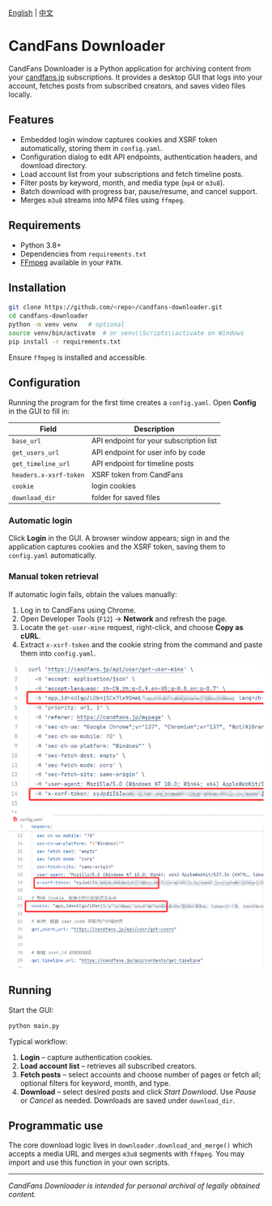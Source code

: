 [English](README.md) | [中文](README_zh.md)

# CandFans Downloader

CandFans Downloader is a Python application for archiving content from your [candfans.jp](https://candfans.jp/)
subscriptions. It provides a desktop GUI that logs into your account, fetches posts from subscribed creators, and saves
video files locally.

## Features

- Embedded login window captures cookies and XSRF token automatically, storing them in `config.yaml`.
- Configuration dialog to edit API endpoints, authentication headers, and download directory.
- Load account list from your subscriptions and fetch timeline posts.
- Filter posts by keyword, month, and media type (`mp4` or `m3u8`).
- Batch download with progress bar, pause/resume, and cancel support.
- Merges `m3u8` streams into MP4 files using `ffmpeg`.

## Requirements

- Python 3.8+
- Dependencies from `requirements.txt`
- [FFmpeg](https://ffmpeg.org/) available in your `PATH`.

## Installation

```bash
git clone https://github.com/<repo>/candfans-downloader.git
cd candfans-downloader
python -m venv venv   # optional
source venv/bin/activate  # or venv\\Scripts\\activate on Windows
pip install -r requirements.txt
```

Ensure `ffmpeg` is installed and accessible.

## Configuration

Running the program for the first time creates a `config.yaml`.
Open **Config** in the GUI to fill in:

| Field                  | Description                             |
|------------------------|-----------------------------------------|
| `base_url`             | API endpoint for your subscription list |
| `get_users_url`        | API endpoint for user info by code      |
| `get_timeline_url`     | API endpoint for timeline posts         |
| `headers.x-xsrf-token` | XSRF token from CandFans                |
| `cookie`               | login cookies                           |
| `download_dir`         | folder for saved files                  |

### Automatic login

Click **Login** in the GUI. A browser window appears; sign in and the application captures cookies and the XSRF token,
saving them to `config.yaml` automatically.

### Manual token retrieval

If automatic login fails, obtain the values manually:

1. Log in to CandFans using Chrome.
2. Open Developer Tools (`F12`) → **Network** and refresh the page.
3. Locate the `get-user-mine` request, right-click, and choose **Copy as cURL**.
4. Extract `x-xsrf-token` and the cookie string from the command and paste them into `config.yaml`.

![Token location](doc/image1.png)
![Cookie location](doc/image2.png)

## Running

Start the GUI:

```bash
python main.py
```

Typical workflow:

1. **Login** – capture authentication cookies.
2. **Load account list** – retrieves all subscribed creators.
3. **Fetch posts** – select accounts and choose number of pages or fetch all; optional filters for keyword, month, and
   type.
4. **Download** – select desired posts and click *Start Download*. Use *Pause* or *Cancel* as needed. Downloads are
   saved under `download_dir`.

## Programmatic use

The core download logic lives in `downloader.download_and_merge()` which accepts a media URL and merges `m3u8` segments
with `ffmpeg`. You may import and use this function in your own scripts.

---

*CandFans Downloader is intended for personal archival of legally obtained content.*
